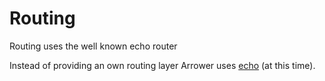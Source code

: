 ---
---




# Routing

Routing uses the well known echo router

Instead of providing an own routing layer Arrower uses [echo](https://echo.labstack.com/docs) (at this time).